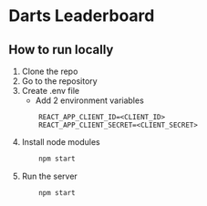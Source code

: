 # Darts Leaderboard

## How to run locally

1. Clone the repo
2. Go to the repository
3. Create .env file
    - Add 2 environment variables
    ```
        REACT_APP_CLIENT_ID=<CLIENT_ID>
        REACT_APP_CLIENT_SECRET=<CLIENT_SECRET>
    ```
4. Install node modules
    ```bash
        npm start
    ```
5. Run the server
    ```bash
        npm start
    ```
